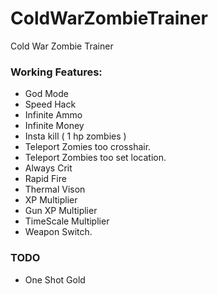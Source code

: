# ColdWarZombieTrainer
Cold War Zombie Trainer

### Working Features:
* God Mode
* Speed Hack
* Infinite Ammo
* Infinite Money
* Insta kill ( 1 hp zombies )
* Teleport Zomies too crosshair.
* Teleport Zombies too set location.
* Always Crit
* Rapid Fire
* Thermal Vison 
* XP Multiplier
* Gun XP Multiplier 
* TimeScale Multiplier 
* Weapon Switch. 

### TODO
* One Shot Gold
